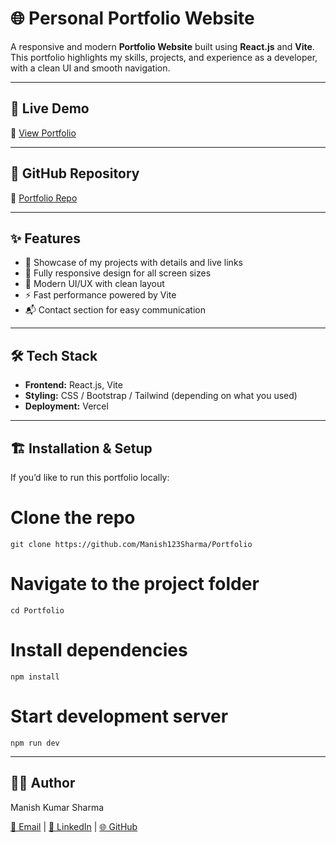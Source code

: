 # 🌐 Personal Portfolio Website

A responsive and modern **Portfolio Website** built using **React.js** and **Vite**.  
This portfolio highlights my skills, projects, and experience as a developer, with a clean UI and smooth navigation.  

---

## 🚀 Live Demo
🔗 [View Portfolio](https://portfolio-five-swart-59.vercel.app/project)

---

## 📂 GitHub Repository
🔗 [Portfolio Repo](https://github.com/Manish123Sharma/Portfolio)

---

## ✨ Features
- 📌 Showcase of my projects with details and live links  
- 📱 Fully responsive design for all screen sizes  
- 🎨 Modern UI/UX with clean layout  
- ⚡ Fast performance powered by Vite  
- 📬 Contact section for easy communication  

---

## 🛠️ Tech Stack
- **Frontend:** React.js, Vite  
- **Styling:** CSS / Bootstrap / Tailwind (depending on what you used)  
- **Deployment:** Vercel  

---

## 🏗️ Installation & Setup
If you’d like to run this portfolio locally:

# Clone the repo
    git clone https://github.com/Manish123Sharma/Portfolio

# Navigate to the project folder
    cd Portfolio

# Install dependencies
    npm install

# Start development server
    npm run dev
---

## **👨‍💻** **Author**

Manish Kumar Sharma

[📧 Email](mailto:your-mksharma256001@gmail.com) | [💼 LinkedIn](https://www.linkedin.com/in/mks001/) | [🌐 GitHub](https://github.com/Manish123Sharma)
